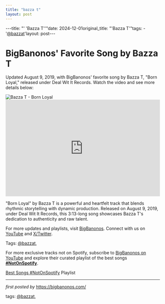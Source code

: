 ```yaml
---
title: "bazza t"
layout: post
---
```

---title: "' 'Bazza T''"date: 2024-12-01original_title: "'Bazza T'"tags:  - '[@bazzat](/tags/bazzat/)'layout: post---<!-- Post Title --><h1 >BigBanonos' Favorite Song by Bazza T</h1> <!-- Introductory Text --><p >Updated August 9, 2019, with BigBanonos' favorite song by Bazza T, "Born Loyal," released under Deal Wit It Records. Watch the video and see more details below:</p> <!-- Featured Image --><div > <img src="https://i.scdn.co/image/ab67616d00001e02a499f3a0214889e1c213209b" alt="Bazza T - Born Loyal" /></div> <!-- YouTube Video Embed --><div > <iframe width="100%" height="315" src="https://www.youtube.com/embed/ToPupFL7peM" title="Bazza T - Born Loyal - August 2019" frameborder="0" allow="accelerometer; autoplay; clipboard-write; encrypted-media; gyroscope; picture-in-picture; web-share" referrerpolicy="strict-origin-when-cross-origin" allowfullscreen></iframe></div> <!-- Song Information --><div > <p>"Born Loyal" by Bazza T is a powerful and heartfelt track that blends rhythmic storytelling with dynamic production. Released on August 9, 2019, under Deal Wit It Records, this 3:13-long song showcases Bazza T's dedication to authenticity and raw talent.</p></div> <!-- Footer Links --><div > <p>For more updates and playlists, visit <a href="https://bigbanonos.com/" target="_blank">BigBanonos</a>. Connect with us on <a href="https://www.youtube.com/[@BigBanonos](/tags/BigBanonos/)" target="_blank">YouTube</a> and <a href="https://x.com/bigbanonos" target="_blank">X/Twitter</a>.</p></div> <!-- Tags --><p >Tags: [@bazzat](/tags/bazzat/),</p><!--Subscribe and Playlist Links--><div>    <p>For more exclusive tracks not on Spotify, subscribe to <a href="https://www.youtube.com/[@BigBanonos](/tags/BigBanonos/)" target="_blank">BigBanonos on YouTube</a> and explore their curated playlist of the best songs <strong>[#NotOnSpotify](/tags/NotOnSpotify/)</strong>.</p>    <p><a href="https://www.youtube.com/playlist?list=PLtuNtuTatqI0kFahUCbtbfenC_ET5O_tr" target="_blank">Best Songs [#NotOnSpotify](/tags/NotOnSpotify/) Playlist<br /></a></p></div><hr /><p><em>first posted by</em> <a href="https://bigbanonos.com/" rel="noopener" target="_new">https://bigbanonos.com/</a></p><p>tags: [@bazzat](/tags/bazzat/),</p>